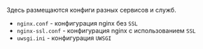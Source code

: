 Здесь размещаются конфиги разных сервисов и служб.

- `nginx.conf` - конфигурация nginx без `SSL`
- `nginx-ssl.conf` - конфигурация nginx с использованием `SSL`
- `uwsgi.ini` - конфигурация `UWSGI`